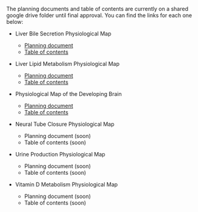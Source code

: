 The planning documents and table of contents are currently on a shared google drive folder until final approval. You can find the links for each one below:

* Liver Bile Secretion Physiological Map
  + [Planning document](https://docs.google.com/document/d/1uE6sFm-Bv656eMWf_pZjHw4c8GFN1gfY/edit)
  + [Table of contents](https://docs.google.com/document/d/1b44POswVAXLkX3A239Dma1anCgqa4Nd2/edit)
  
* Liver Lipid Metabolism Physiological Map
  + [Planning document](https://docs.google.com/document/d/15LmnaA59UECdvvW7JF3LcPtrqoohWdUe/edit)
  + [Table of contents](https://docs.google.com/document/d/1xxjBZkz94juHJqOM0hcvCnSS1r39UHua/edit)
  
* Physiological Map of the Developing Brain
  + [Planning document](https://docs.google.com/document/d/1svPywN__s13jsntVCDTx3JFblIHT6JKa/edit)
  + [Table of contents](https://docs.google.com/document/d/1nVMoHbBx0mKVQziOJI2hkNpHx_NYoDed/edit)
  
* Neural Tube Closure Physiological Map
  + Planning document (soon)
  + Table of contents (soon)
  
* Urine Production Physiological Map
  + Planning document (soon)
  + Table of contents (soon)
  
* Vitamin D Metabolism Physiological Map
  + Planning document (soon)
  + Table of contents (soon)
